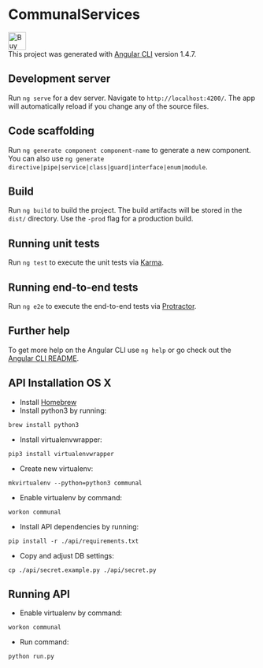 # CommunalServices
<a href='https://ko-fi.com/A1131F' target='_blank'><img height='36' style='border:0px;height:36px;' src='https://az743702.vo.msecnd.net/cdn/kofi1.png?v=2' border='0' alt='Buy Me a Coffee at ko-fi.com' /></a><br>
This project was generated with [Angular CLI](https://github.com/angular/angular-cli) version 1.4.7.


## Development server

Run `ng serve` for a dev server. Navigate to `http://localhost:4200/`. The app will automatically reload if you change any of the source files.

## Code scaffolding

Run `ng generate component component-name` to generate a new component. You can also use `ng generate directive|pipe|service|class|guard|interface|enum|module`.

## Build

Run `ng build` to build the project. The build artifacts will be stored in the `dist/` directory. Use the `-prod` flag for a production build.

## Running unit tests

Run `ng test` to execute the unit tests via [Karma](https://karma-runner.github.io).

## Running end-to-end tests

Run `ng e2e` to execute the end-to-end tests via [Protractor](http://www.protractortest.org/).

## Further help

To get more help on the Angular CLI use `ng help` or go check out the [Angular CLI README](https://github.com/angular/angular-cli/blob/master/README.md).

## API Installation OS X

- Install [Homebrew](https://brew.sh)
- Install python3 by running:
```
brew install python3
```
- Install virtualenvwrapper:
```
pip3 install virtualenvwrapper
```
- Create new virtualenv:
```
mkvirtualenv --python=python3 communal
```
- Enable virtualenv by command:
```
workon communal
```
- Install API dependencies by running:
```
pip install -r ./api/requirements.txt
```
- Copy and adjust DB settings:
```
cp ./api/secret.example.py ./api/secret.py
```

## Running API

- Enable virtualenv by command:
```
workon communal
```
- Run command:
```
python run.py
```
